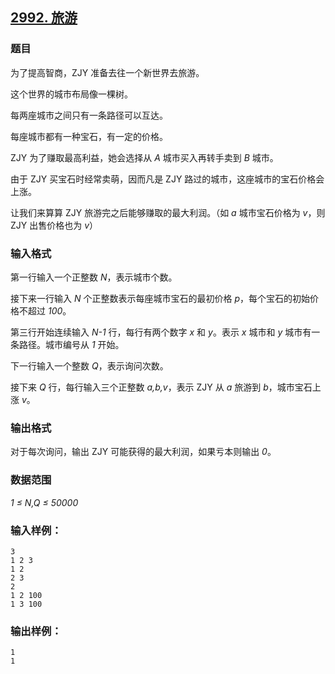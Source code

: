 ## [2992. 旅游](https://www.acwing.com/problem/content/2995/)

### 题目

为了提高智商，ZJY 准备去往一个新世界去旅游。

这个世界的城市布局像一棵树。

每两座城市之间只有一条路径可以互达。

每座城市都有一种宝石，有一定的价格。

ZJY 为了赚取最高利益，她会选择从 *A* 城市买入再转手卖到 *B* 城市。

由于 ZJY 买宝石时经常卖萌，因而凡是 ZJY 路过的城市，这座城市的宝石价格会上涨。

让我们来算算 ZJY 旅游完之后能够赚取的最大利润。（如 *a* 城市宝石价格为 *v*，则 ZJY 出售价格也为 *v*）

### 输入格式

第一行输入一个正整数 *N*，表示城市个数。

接下来一行输入 *N* 个正整数表示每座城市宝石的最初价格 *p*，每个宝石的初始价格不超过 *100*。

第三行开始连续输入 *N-1* 行，每行有两个数字 *x* 和 *y*。表示 *x* 城市和 *y* 城市有一条路径。城市编号从 *1* 开始。

下一行输入一个整数 *Q*，表示询问次数。

接下来 *Q* 行，每行输入三个正整数 *a,b,v*，表示 ZJY 从 *a* 旅游到 *b*，城市宝石上涨 *v*。

### 输出格式

对于每次询问，输出 ZJY 可能获得的最大利润，如果亏本则输出 *0*。

### 数据范围

*1 ≤ N,Q ≤ 50000*

### 输入样例：

```
3
1 2 3
1 2
2 3
2
1 2 100
1 3 100
```

### 输出样例：

```
1
1
```
